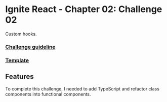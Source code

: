 # Ignite React - Chapter 02: Challenge 02

Custom hooks.

### [Challenge guideline](https://www.notion.so/Desafio-02-Refactoring-de-classes-e-typescript-4571541e7f8c4799bd191b6cfb53802c)

### [Template](https://github.com/rocketseat-education/ignite-template-reactjs-refactoring-classes-ts)

## Features

To complete this challenge, I needed to add TypeScript and refactor class components into functional components.
